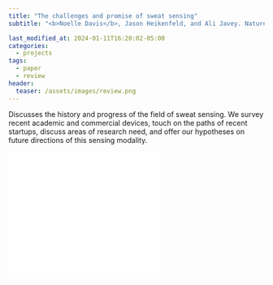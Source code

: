 ```yaml
---
title: "The challenges and promise of sweat sensing"
subtitle: "<b>Noelle Davis</b>, Jason Heikenfeld, and Ali Javey. Nature Biotechnology Perspectives (2024)."

last_modified_at: 2024-01-11T16:20:02-05:00
categories:
  - projects
tags:
  - paper
  - review
header:
  teaser: /assets/images/review.png
---
```


Discusses the history and progress of the field of sweat sensing. We survey recent academic and commercial devices, touch on the paths of recent startups, discuss areas of research need, and offer our hypotheses on future directions of this sensing modality.

<!-- <p align="center">
  <img src="/assets/images/review.png" alt="img" width="400"/>
</p>
 -->
<embed src="/assets/pdf/davis_2024_natbiotech_review.pdf" type="application/pdf" height="250"/>